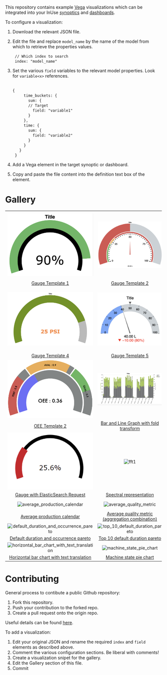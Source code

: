 This repository contains example [Vega](https://vega.github.io/vega/) visualizations which can be integrated into your InUse [synoptics](https://inuse.gitbook.io/docs/features/content/synoptic) and [dashboards](https://inuse.gitbook.io/docs/features/content/dashboard).

To configure a visualization:
1. Download the relevant JSON file. 
2. Edit the file and replace `model_name` by the name of the model from which to retrieve the properties values.
  
        // Which index to search
        index: "model_name"
 3. Set the various `field` variables to the relevant model properties. Look for `variable<x>` references.
 
       ```
       
       {
            time_buckets: {
              sum: {
              // Target 
                field: "variable1"
              }
            },
            time: {
              sum: {
                field: "variable2"
              }
            }
          } 
        }
       
  4. Add a Vega element in the target synoptic or dashboard.
  5. Copy and paste the file content into the definition text box of the element.

# Gallery

|   |   |  |
| :---: | :---: | :---: |
| ![gauge1](Gauge_1.png) | ![gauge2](Gauge_2.png) | ![gauge3](Gauge_3.png) | 
| [Gauge Template 1](./gauge1_code.json) | [Gauge Template 2](./gauge2_code.json) | [Gauge Template 3](./gauge3_code.json) |
| ![gauge4](Gauge_4.png) | ![gauge5](Gauge_5.png) | ![OEE1](OEE_1.png) | 
| [Gauge Template 4](./gauge4_code.json) | [Gauge Template 5](./gauge5_code.json) | [OEE Template 1](./OEE1_code.json) |
| ![OEE2](OEE_2.png) | ![bar&line](graph_and_bar.png) |  | 
| [OEE Template 2](./OEE2_code.json) | [Bar and Line Graph with fold transform](./graph1_code.json) | |
| ![gauge1](gauge1.png) | ![fft1](fft1.png) | ![area_chart_with_points](area_chart_with_points.png) |
| [Gauge with ElasticSearch Request](./gauge1.json) | [Spectral representation](./fft1.json) | [Area chart with points](./area_chart_with_points.json) |                              
| ![average_production_calendar](average_production_calendar.png) | ![average_quality_metric](average_quality_metric.png) | ![bar_chart_with_trends_and_interactive_legend](bar_chart_with_trends_and_interactive_legend.png) | 
| [Average production calendar](./average_production_calendar.json) | [Average quality metric (aggregation combination)](./average_quality_metric.json) | [Bar chart with trends and interactive legend](./bar_chart_with_trends_and_interactive_legend.json) |
| ![default_duration_and_occurrence_pareto](default_duration_and_occurrence_pareto.png) | ![top_10_default_duration_pareto](top_10_default_duration_pareto.png) | ![top_10_default_occurence_pareto](top_10_default_occurence_pareto.png) | 
| [Default duration and occurrence pareto](./default_duration_and_occurrence_pareto.json) | [Top 10 default duration pareto](./top_10_default_duration_pareto.json) | [Top 10 default occurence pareto](./top_10_default_occurence_pareto.json) |
| ![horizontal_bar_chart_with_text_translation](horizontal_bar_chart_with_text_translation.png) | ![machine_state_pie_chart](machine_state_pie_chart.png) |  | 
| [Horizontal bar chart with text translation](./horizontal_bar_chart_with_text_translation.json) | [Machine state pie chart](./machine_state_pie_chart.json) |  |    

# Contributing

General process to contibute a public Github repository:
1. Fork this repository.
2. Push your contribution to the forked repo.
3. Create a pull request onto the origin repo.

Useful details can be found [here](https://akrabat.com/the-beginners-guide-to-contributing-to-a-github-project/).

To add a visualization:
1. Edit your original JSON and rename the required `index` and `field` elements as described above.
2. Comment the various configuration sections. Be liberal with comments!
3. Create a visualization snipet for the gallery.
4. Edit the Gallery section of this file.
5. Commit

